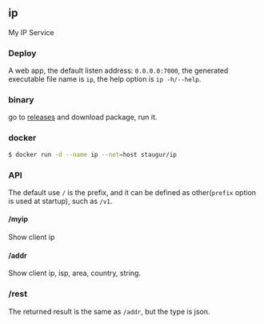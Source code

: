 ## ip

My IP Service

### Deploy

A web app, the default listen address: `0.0.0.0:7000`,
the generated executable file name is `ip`,
the help option is `ip -h/--help`.

### binary

go to [releases](https://github.com/staugur/ip/releases) and download package, run it.

### docker

```bash
$ docker run -d --name ip --net=host staugur/ip
```

### API

The default use `/` is the prefix,
and it can be defined as other(`prefix` option is used at startup),
such as `/v1`.

#### /myip

Show client ip

#### /addr

Show client ip, isp, area, country, string.

### /rest

The returned result is the same as `/addr`, but the type is json.
